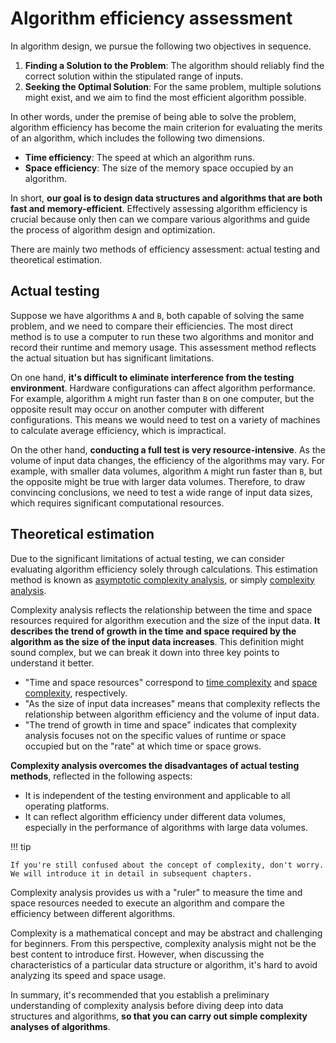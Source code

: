 # Algorithm efficiency assessment

In algorithm design, we pursue the following two objectives in sequence.

1. **Finding a Solution to the Problem**: The algorithm should reliably find the correct solution within the stipulated range of inputs.
2. **Seeking the Optimal Solution**: For the same problem, multiple solutions might exist, and we aim to find the most efficient algorithm possible.

In other words, under the premise of being able to solve the problem, algorithm efficiency has become the main criterion for evaluating the merits of an algorithm, which includes the following two dimensions.

- **Time efficiency**: The speed at which an algorithm runs.
- **Space efficiency**: The size of the memory space occupied by an algorithm.

In short, **our goal is to design data structures and algorithms that are both fast and memory-efficient**. Effectively assessing algorithm efficiency is crucial because only then can we compare various algorithms and guide the process of algorithm design and optimization.

There are mainly two methods of efficiency assessment: actual testing and theoretical estimation.

## Actual testing

Suppose we have algorithms `A` and `B`, both capable of solving the same problem, and we need to compare their efficiencies. The most direct method is to use a computer to run these two algorithms and monitor and record their runtime and memory usage. This assessment method reflects the actual situation but has significant limitations.

On one hand, **it's difficult to eliminate interference from the testing environment**. Hardware configurations can affect algorithm performance. For example, algorithm `A` might run faster than `B` on one computer, but the opposite result may occur on another computer with different configurations. This means we would need to test on a variety of machines to calculate average efficiency, which is impractical.

On the other hand, **conducting a full test is very resource-intensive**. As the volume of input data changes, the efficiency of the algorithms may vary. For example, with smaller data volumes, algorithm `A` might run faster than `B`, but the opposite might be true with larger data volumes. Therefore, to draw convincing conclusions, we need to test a wide range of input data sizes, which requires significant computational resources.

## Theoretical estimation

Due to the significant limitations of actual testing, we can consider evaluating algorithm efficiency solely through calculations. This estimation method is known as <u>asymptotic complexity analysis</u>, or simply <u>complexity analysis</u>.

Complexity analysis reflects the relationship between the time and space resources required for algorithm execution and the size of the input data. **It describes the trend of growth in the time and space required by the algorithm as the size of the input data increases**. This definition might sound complex, but we can break it down into three key points to understand it better.

- "Time and space resources" correspond to <u>time complexity</u> and <u>space complexity</u>, respectively.
- "As the size of input data increases" means that complexity reflects the relationship between algorithm efficiency and the volume of input data.
- "The trend of growth in time and space" indicates that complexity analysis focuses not on the specific values of runtime or space occupied but on the "rate" at which time or space grows.

**Complexity analysis overcomes the disadvantages of actual testing methods**, reflected in the following aspects:

- It is independent of the testing environment and applicable to all operating platforms.
- It can reflect algorithm efficiency under different data volumes, especially in the performance of algorithms with large data volumes.

!!! tip

    If you're still confused about the concept of complexity, don't worry. We will introduce it in detail in subsequent chapters.

Complexity analysis provides us with a "ruler" to measure the time and space resources needed to execute an algorithm and compare the efficiency between different algorithms.

Complexity is a mathematical concept and may be abstract and challenging for beginners. From this perspective, complexity analysis might not be the best content to introduce first. However, when discussing the characteristics of a particular data structure or algorithm, it's hard to avoid analyzing its speed and space usage.

In summary, it's recommended that you establish a preliminary understanding of complexity analysis before diving deep into data structures and algorithms, **so that you can carry out simple complexity analyses of algorithms**.
